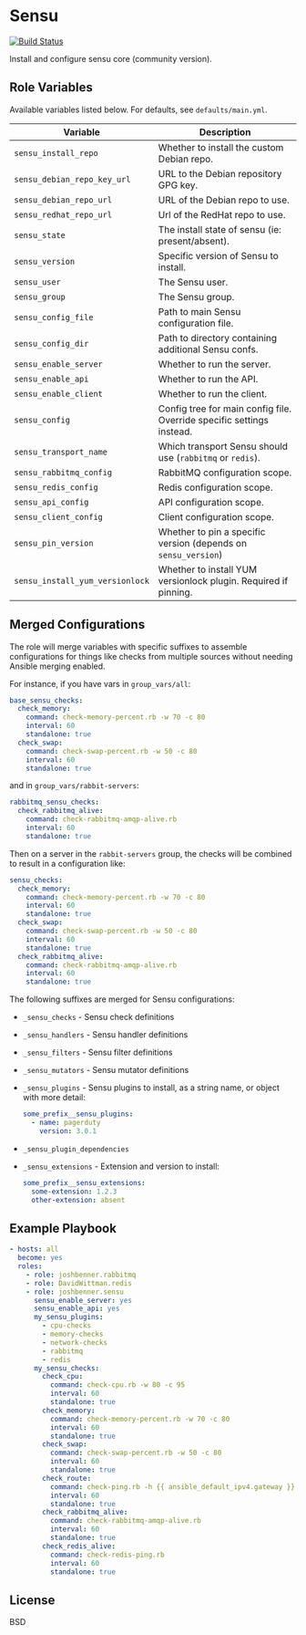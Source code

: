 Sensu
=====

[![Build Status](https://travis-ci.org/joshbenner/ansible-role-sensu.svg?branch=master)](https://travis-ci.org/joshbenner/ansible-role-sensu)

Install and configure sensu core (community version).

Role Variables
--------------
Available variables listed below. For defaults, see `defaults/main.yml`.

| Variable                    | Description                                                           |
|-----------------------------|-----------------------------------------------------------------------|
| `sensu_install_repo`        | Whether to install the custom Debian repo.                            |
| `sensu_debian_repo_key_url` | URL to the Debian repository GPG key.                                 |
| `sensu_debian_repo_url`     | URL of the Debian repo to use.                                        |
| `sensu_redhat_repo_url`     | Url of the RedHat repo to use.                                        |
| `sensu_state`               | The install state of sensu (ie: present/absent).                      |
| `sensu_version`             | Specific version of Sensu to install.                                 |
| `sensu_user`                | The Sensu user.                                                       |
| `sensu_group`               | The Sensu group.                                                      |
| `sensu_config_file`         | Path to main Sensu configuration file.                                |
| `sensu_config_dir`          | Path to directory containing additional Sensu confs.                  |
| `sensu_enable_server`       | Whether to run the server.                                            |
| `sensu_enable_api`          | Whether to run the API.                                               |
| `sensu_enable_client`       | Whether to run the client.                                            |
| `sensu_config`              | Config tree for main config file. Override specific settings instead. |
| `sensu_transport_name`      | Which transport Sensu should use (`rabbitmq` or `redis`).             |
| `sensu_rabbitmq_config`     | RabbitMQ configuration scope.                                         |
| `sensu_redis_config`        | Redis configuration scope.                                            |
| `sensu_api_config`          | API configuration scope.                                              |
| `sensu_client_config`       | Client configuration scope.                                           |
| `sensu_pin_version`         | Whether to pin a specific version (depends on `sensu_version`)        |
| `sensu_install_yum_versionlock` | Whether to install YUM versionlock plugin. Required if pinning.   |

Merged Configurations
---------------------

The role will merge variables with specific suffixes to assemble configurations for things like checks from multiple sources without needing Ansible merging enabled.

For instance, if you have vars in `group_vars/all`:

```yml
base_sensu_checks:
  check_memory:
    command: check-memory-percent.rb -w 70 -c 80
    interval: 60
    standalone: true
  check_swap:
    command: check-swap-percent.rb -w 50 -c 80
    interval: 60
    standalone: true
```

and in `group_vars/rabbit-servers`:

```yaml
rabbitmq_sensu_checks:
  check_rabbitmq_alive:
    command: check-rabbitmq-amqp-alive.rb
    interval: 60
    standalone: true
```

Then on a server in the `rabbit-servers` group, the checks will be combined to result in a configuration like:

```yaml
sensu_checks:
  check_memory:
    command: check-memory-percent.rb -w 70 -c 80
    interval: 60
    standalone: true
  check_swap:
    command: check-swap-percent.rb -w 50 -c 80
    interval: 60
    standalone: true
  check_rabbitmq_alive:
    command: check-rabbitmq-amqp-alive.rb
    interval: 60
    standalone: true
```

The following suffixes are merged for Sensu configurations:

* `_sensu_checks` - Sensu check definitions
* `_sensu_handlers` - Sensu handler definitions
* `_sensu_filters` - Sensu filter definitions
* `_sensu_mutators` - Sensu mutator definitions
* `_sensu_plugins` - Sensu plugins to install, as a string name, or object with more detail:

    ```yml
    some_prefix__sensu_plugins:
      - name: pagerduty
        version: 3.0.1
    ```

* `_sensu_plugin_dependencies`
* `_sensu_extensions` - Extension and version to install:

    ```yml
    some_prefix__sensu_extensions:
      some-extension: 1.2.3
      other-extension: absent
    ```

Example Playbook
----------------

```yaml
- hosts: all
  become: yes
  roles:
    - role: joshbenner.rabbitmq
    - role: DavidWittman.redis
    - role: joshbenner.sensu
      sensu_enable_server: yes
      sensu_enable_api: yes
      my_sensu_plugins:
        - cpu-checks
        - memory-checks
        - network-checks
        - rabbitmq
        - redis
      my_sensu_checks:
        check_cpu:
          command: check-cpu.rb -w 80 -c 95
          interval: 60
          standalone: true
        check_memory:
          command: check-memory-percent.rb -w 70 -c 80
          interval: 60
          standalone: true
        check_swap:
          command: check-swap-percent.rb -w 50 -c 80
          interval: 60
          standalone: true
        check_route:
          command: check-ping.rb -h {{ ansible_default_ipv4.gateway }} -W 90 -C 50
          interval: 60
          standalone: true
        check_rabbitmq_alive:
          command: check-rabbitmq-amqp-alive.rb
          interval: 60
          standalone: true
        check_redis_alive:
          command: check-redis-ping.rb
          interval: 60
          standalone: true
```

License
-------

BSD
